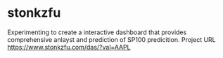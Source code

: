 # stonkzfu
Experimenting to create a interactive dashboard that provides comprehensive anlayst and prediction of SP100 predicition. Project URL https://www.stonkzfu.com/das/?val=AAPL
